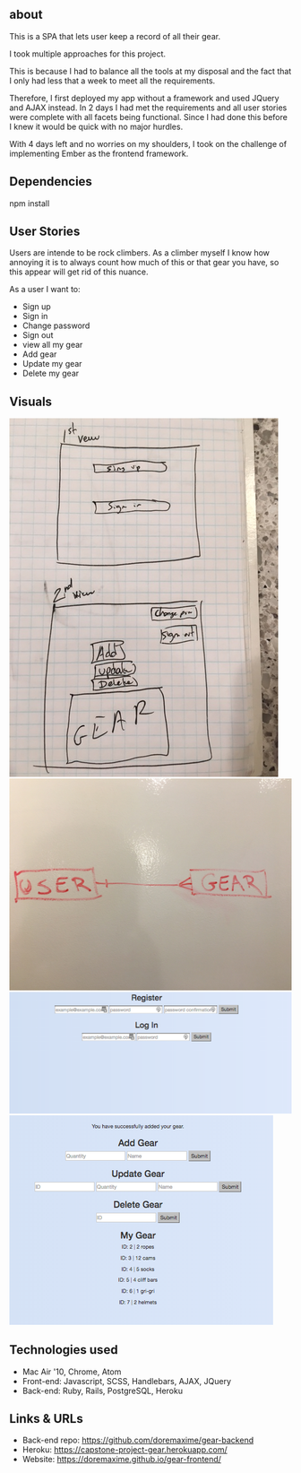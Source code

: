 ## about

This is a SPA that lets user keep a record of all their gear.

I took multiple approaches for this project.

This is because I had to balance all the tools at my disposal and the fact that
I only had less that a week to meet all the requirements.

Therefore, I first deployed my app without a framework and used JQuery and AJAX
instead. In 2 days I had met the requirements and all user stories were complete
with all facets being functional. Since I had done this before I knew it would
be quick with no major hurdles.

With 4 days left and no worries on my shoulders, I took on the challenge of
implementing Ember as the frontend framework.

## Dependencies

npm install

## User Stories

Users are intende to be rock climbers. As a climber myself I know how annoying
it is to always count how much of this or that gear you have, so this appear
will get rid of this nuance.

As a user I want to:
- Sign up
- Sign in
- Change password
- Sign out
- view all my gear
- Add gear
- Update my gear
- Delete my gear

## Visuals

![Wireframe](wireframe.JPG "Wireframe")
![ERD](ERD.JPG "ERD")
![App](app.png "App")
![App](app2.png "App")


## Technologies used

- Mac Air '10, Chrome, Atom
- Front-end: Javascript, SCSS, Handlebars, AJAX, JQuery
- Back-end: Ruby, Rails, PostgreSQL, Heroku

## Links & URLs

- Back-end repo: https://github.com/doremaxime/gear-backend
- Heroku: https://capstone-project-gear.herokuapp.com/
- Website: https://doremaxime.github.io/gear-frontend/
